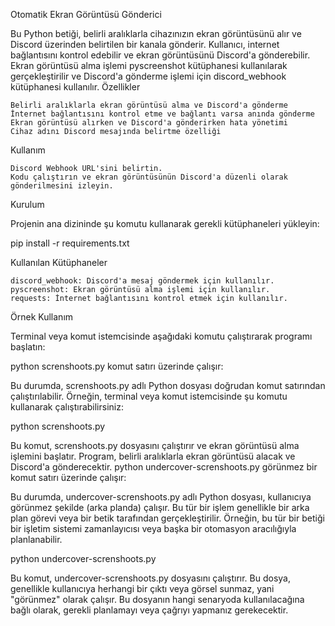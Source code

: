 Otomatik Ekran Görüntüsü Gönderici

Bu Python betiği, belirli aralıklarla cihazınızın ekran görüntüsünü alır ve Discord üzerinden belirtilen bir kanala gönderir. Kullanıcı, internet bağlantısını kontrol edebilir ve ekran görüntüsünü Discord'a gönderebilir. Ekran görüntüsü alma işlemi pyscreenshot kütüphanesi kullanılarak gerçekleştirilir ve Discord'a gönderme işlemi için discord_webhook kütüphanesi kullanılır.
Özellikler

    Belirli aralıklarla ekran görüntüsü alma ve Discord'a gönderme
    İnternet bağlantısını kontrol etme ve bağlantı varsa anında gönderme
    Ekran görüntüsü alırken ve Discord'a gönderirken hata yönetimi
    Cihaz adını Discord mesajında belirtme özelliği

Kullanım

    Discord Webhook URL'sini belirtin.
    Kodu çalıştırın ve ekran görüntüsünün Discord'a düzenli olarak gönderilmesini izleyin.

Kurulum

Projenin ana dizininde şu komutu kullanarak gerekli kütüphaneleri yükleyin:

pip install -r requirements.txt

Kullanılan Kütüphaneler

    discord_webhook: Discord'a mesaj göndermek için kullanılır.
    pyscreenshot: Ekran görüntüsü alma işlemi için kullanılır.
    requests: İnternet bağlantısını kontrol etmek için kullanılır.

Örnek Kullanım

Terminal veya komut istemcisinde aşağıdaki komutu çalıştırarak programı başlatın:

python screnshoots.py komut satırı üzerinde çalışır:

Bu durumda, screnshoots.py adlı Python dosyası doğrudan komut satırından çalıştırılabilir. Örneğin, terminal veya komut istemcisinde şu komutu kullanarak çalıştırabilirsiniz:

python screnshoots.py

Bu komut, screnshoots.py dosyasını çalıştırır ve ekran görüntüsü alma işlemini başlatır. Program, belirli aralıklarla ekran görüntüsü alacak ve Discord'a gönderecektir.
python undercover-screnshoots.py görünmez bir komut satırı üzerinde çalışır:

Bu durumda, undercover-screnshoots.py adlı Python dosyası, kullanıcıya görünmez şekilde (arka planda) çalışır. Bu tür bir işlem genellikle bir arka plan görevi veya bir betik tarafından gerçekleştirilir. Örneğin, bu tür bir betiği bir işletim sistemi zamanlayıcısı veya başka bir otomasyon aracılığıyla planlanabilir.

python undercover-screnshoots.py

Bu komut, undercover-screnshoots.py dosyasını çalıştırır. Bu dosya, genellikle kullanıcıya herhangi bir çıktı veya görsel sunmaz, yani "görünmez" olarak çalışır. Bu dosyanın hangi senaryoda kullanılacağına bağlı olarak, gerekli planlamayı veya çağrıyı yapmanız gerekecektir.
